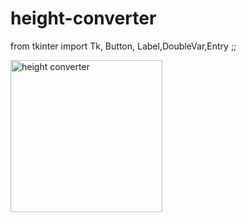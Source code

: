 
# height-converter
  
from tkinter import Tk, Button, Label,DoubleVar,Entry
;;


<img width="243" alt="height converter" src="https://user-images.githubusercontent.com/61873858/115962589-ce6e8300-a539-11eb-84df-8b197532aa9a.png">
